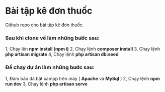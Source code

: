 # Bài tập kê đơn thuốc

Github repo cho bài tập kê đơn thuốc.
### Sau khi clone về làm những bước sau:
1, Chạy lên **npm install (npm i)**
2, Chạy lệnh **composer install**
3, Chạy lệnh **php artisan migrate**
4, Chạy lệnh **php artisan db:seed**

### Để chạy dự án làm những bước sau:
1, Đảm bảo đã bật xampp trên máy ( **Apache** và **MySql** )
2, Chạy lệnh **npm run dev**
3, Chạy lệnh **php artisan serve**
